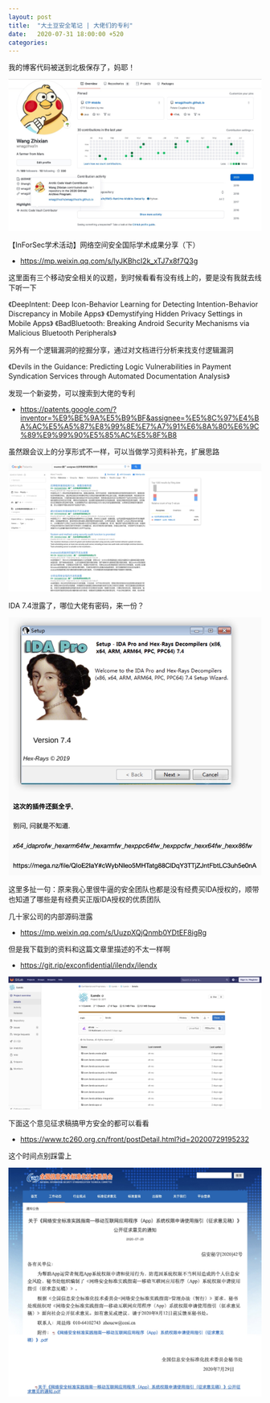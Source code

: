 ```yaml
---
layout: post
title:  "大土豆安全笔记 | 大佬们的专利"
date:   2020-07-31 18:00:00 +520
categories: 
---
```


我的博客代码被送到北极保存了，妈耶！

![IMAGE](/assets/resources/DC01F40842602465E5DB8991DBC13E3F.jpg)

【InForSec学术活动】网络空间安全国际学术成果分享（下）
- https://mp.weixin.qq.com/s/lyJKBhcI2k_xTJ7x8f7Q3g

这里面有三个移动安全相关的议题，到时候看看有没有线上的，要是没有我就去线下听一下

《DeepIntent: Deep Icon-Behavior Learning for Detecting Intention-Behavior Discrepancy in Mobile Apps》
《Demystifying Hidden Privacy Settings in Mobile Apps》
《BadBluetooth: Breaking Android Security Mechanisms via Malicious Bluetooth Peripherals》

另外有一个逻辑漏洞的挖掘分享，通过对文档进行分析来找支付逻辑漏洞

《Devils in the Guidance: Predicting Logic Vulnerabilities in Payment Syndication Services through Automated Documentation Analysis》

发现一个新姿势，可以搜索到大佬的专利
- https://patents.google.com/?inventor=%E9%BE%9A%E5%B9%BF&assignee=%E5%8C%97%E4%BA%AC%E5%A5%87%E8%99%8E%E7%A7%91%E6%8A%80%E6%9C%89%E9%99%90%E5%85%AC%E5%8F%B8

虽然跟会议上的分享形式不一样，可以当做学习资料补充，扩展思路

![IMAGE](/assets/resources/4E99E9B424C29B56BFCF826CCCD8D570.jpg)

IDA 7.4泄露了，哪位大佬有密码，来一份？

![IMAGE](/assets/resources/21A4472CAC5B5AB3CC771150EB59F7E8.jpg)

这里多扯一句：原来我心里很牛逼的安全团队也都是没有经费买IDA授权的，顺带也知道了哪些是有经费买正版IDA授权的优质团队

几十家公司的内部源码泄露
- https://mp.weixin.qq.com/s/UuzpXQjQnmb0YDtEF8igRg

但是我下载到的资料和这篇文章里描述的不太一样啊
- https://git.rip/exconfidential/ilendx/ilendx

![IMAGE](/assets/resources/FB3B88AFE8CCBFA26C33AC819B4F7887.jpg)

下面这个意见征求稿搞甲方安全的都可以看看
- https://www.tc260.org.cn/front/postDetail.html?id=20200729195232

这个时间点别踩雷上

![IMAGE](/assets/resources/CC772287811A5424DFB3F63D587089CF.jpg)